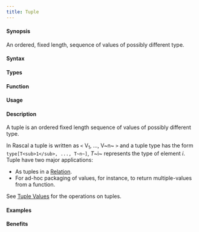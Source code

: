 ```yaml
---
title: Tuple
---
```


#### Synopsis

An ordered, fixed length, sequence of values of possibly different type.

#### Syntax

#### Types

#### Function
       
#### Usage

#### Description

A tuple is an ordered fixed length sequence of values of possibly different type.

In Rascal a tuple is written as `<` V<sub>1</sub>, ..., V~n~ `>` and a tuple type has the form `type[T<sub>1</sub>, ..., T~n~]`,
_T_~i~ represents the type of element _i_. Tuple have two major applications:

*  As tuples in a [Relation](/docs//Rascalopedia/Relation).
*  For ad-hoc packaging of values, for instance, to return multiple-values from a function.


See [Tuple Values](/docs//Rascal/Expressions/Values/Tuple) for the operations on tuples.

#### Examples

#### Benefits


